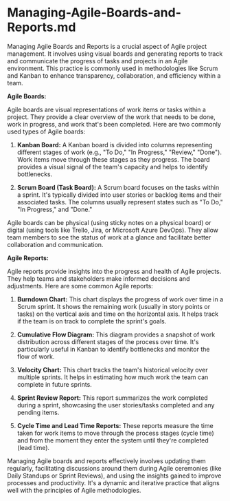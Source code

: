 # Managing-Agile-Boards-and-Reports.md

Managing Agile Boards and Reports is a crucial aspect of Agile project management. It involves using visual boards and generating reports to track and communicate the progress of tasks and projects in an Agile environment. This practice is commonly used in methodologies like Scrum and Kanban to enhance transparency, collaboration, and efficiency within a team.

**Agile Boards:**

Agile boards are visual representations of work items or tasks within a project. They provide a clear overview of the work that needs to be done, work in progress, and work that's been completed. Here are two commonly used types of Agile boards:

1. **Kanban Board:** A Kanban board is divided into columns representing different stages of work (e.g., "To Do," "In Progress," "Review," "Done"). Work items move through these stages as they progress. The board provides a visual signal of the team's capacity and helps to identify bottlenecks.

2. **Scrum Board (Task Board):** A Scrum board focuses on the tasks within a sprint. It's typically divided into user stories or backlog items and their associated tasks. The columns usually represent states such as "To Do," "In Progress," and "Done."

Agile boards can be physical (using sticky notes on a physical board) or digital (using tools like Trello, Jira, or Microsoft Azure DevOps). They allow team members to see the status of work at a glance and facilitate better collaboration and communication.

**Agile Reports:**

Agile reports provide insights into the progress and health of Agile projects. They help teams and stakeholders make informed decisions and adjustments. Here are some common Agile reports:

1. **Burndown Chart:** This chart displays the progress of work over time in a Scrum sprint. It shows the remaining work (usually in story points or tasks) on the vertical axis and time on the horizontal axis. It helps track if the team is on track to complete the sprint's goals.

2. **Cumulative Flow Diagram:** This diagram provides a snapshot of work distribution across different stages of the process over time. It's particularly useful in Kanban to identify bottlenecks and monitor the flow of work.

3. **Velocity Chart:** This chart tracks the team's historical velocity over multiple sprints. It helps in estimating how much work the team can complete in future sprints.

4. **Sprint Review Report:** This report summarizes the work completed during a sprint, showcasing the user stories/tasks completed and any pending items.

5. **Cycle Time and Lead Time Reports:** These reports measure the time taken for work items to move through the process stages (cycle time) and from the moment they enter the system until they're completed (lead time).

Managing Agile boards and reports effectively involves updating them regularly, facilitating discussions around them during Agile ceremonies (like Daily Standups or Sprint Reviews), and using the insights gained to improve processes and productivity. It's a dynamic and iterative practice that aligns well with the principles of Agile methodologies.
